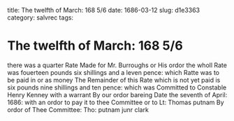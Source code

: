 title: The twelfth of March: 168 5/6
date: 1686-03-12
slug: d1e3363
category: salvrec
tags: 


<div markdown class="doc" id="d1e3363">


# The twelfth of March: 168 5/6 

there was a quarter Rate Made for Mr. Burroughs or His ordor the wholl Rate was fouerteen pounds six shillings and a leven pence: which Ratte was to be paid in or as money The Remainder of this Rate which is not yet paid is six pounds nine shillings and ten pence: which was Committed to Constable Henry Kenney with a warrant By our ordor bareing Date the seventh of April: 1686: with an ordor to pay it to thee Committee or to Lt: Thomas putnam By ordor of Thee Committee: Tho: putnam junr clark
</div>